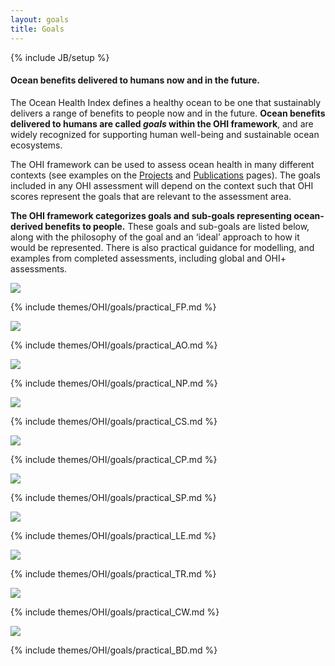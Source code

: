 ```yaml
---
layout: goals
title: Goals
---
```


{% include JB/setup %}

#### Ocean benefits delivered to humans now and in the future.

The Ocean Health Index defines a healthy ocean to be one that sustainably delivers a range of benefits to people now and in the future. **Ocean benefits delivered to humans are called *goals* within the OHI framework**, and are widely recognized for supporting human well-being and sustainable ocean ecosystems.  

The OHI framework can be used to assess ocean health in many different contexts (see examples on the [Projects](/projects) and [Publications](/resources/publications) pages). The goals included in any OHI assessment will depend on the context such that OHI scores represent the goals that are relevant to the assessment area. 

**The OHI framework categorizes goals and sub-goals representing ocean-derived benefits to people.** These goals and sub-goals are listed below, along with the philosophy of the goal and an ‘ideal’ approach to how it would be represented. There is also practical guidance for modelling, and examples from completed assessments, including global and OHI+ assessments.


<div class="icon FP"><img src="{{ ASSET_PATH }}OHI/img/goals/FP.png" class="FP icon" /></div>

{% include themes/OHI/goals/practical_FP.md %}

<div class="icon AO"><img src="{{ ASSET_PATH }}OHI/img/goals/AO.png" class="AO icon" /></div>

{% include themes/OHI/goals/practical_AO.md %}


<div class="icon NP"><img src="{{ ASSET_PATH }}OHI/img/goals/NP.png" class="NP icon" /></div>

{% include themes/OHI/goals/practical_NP.md %}

<div class="icon CS"><img src="{{ ASSET_PATH }}OHI/img/goals/CS.png" class="CS icon" /></div>

{% include themes/OHI/goals/practical_CS.md %}

<div class="icon CP"><img src="{{ ASSET_PATH }}OHI/img/goals/CP.png" class="CP icon" /></div>

{% include themes/OHI/goals/practical_CP.md %}

<div class="icon SP "><img src="{{ ASSET_PATH }}OHI/img/goals/SP.png" class="SP icon" /></div>

{% include themes/OHI/goals/practical_SP.md %}

<div class="icon LE"><img src="{{ ASSET_PATH }}OHI/img/goals/LE.png" class="LE icon" /></div>

{% include themes/OHI/goals/practical_LE.md %}

<div class="icon TR"><img src="{{ ASSET_PATH }}OHI/img/goals/TR.png" class="TR icon" /></div>

{% include themes/OHI/goals/practical_TR.md %}

<div class="icon CW"><img src="{{ ASSET_PATH }}OHI/img/goals/CW.png" class="CW icon" /></div>

{% include themes/OHI/goals/practical_CW.md %}

<div class="icon BD"><img src="{{ ASSET_PATH }}OHI/img/goals/BD.png" class="BD icon" /></div>

{% include themes/OHI/goals/practical_BD.md %}
